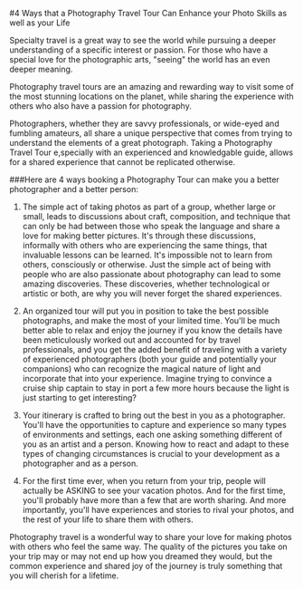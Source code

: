 #4 Ways that a Photography Travel Tour Can Enhance your Photo Skills as well as your Life

Specialty travel is a great way to see the world while pursuing a deeper understanding of a specific interest or passion. For those who have a special love for the photographic arts, "seeing" the world has an even deeper meaning. 

Photography travel tours are an amazing and rewarding way to visit some of the most stunning locations on the planet, while sharing the experience with others who also have a passion for photography. 

Photographers, whether they are savvy professionals, or wide-eyed and fumbling amateurs, all share a unique perspective that comes from trying to understand the elements of a great photograph. Taking a Photography Travel Tour e,specially with an experienced and knowledgable guide, allows for a shared experience that cannot be replicated otherwise. 

###Here are 4 ways booking a Photography Tour can make you a better photographer and a better person:

1. The simple act of taking photos as part of a group, whether large or small, leads to discussions about craft, composition, and technique that can only be had between those who speak the language and share a love for making better pictures. It's through these discussions, informally with others who are experiencing the same things, that invaluable lessons can be learned. It's impossible not to learn from others, consciously or otherwise. Just the simple act of being with people who are also passionate about photography can lead to some amazing discoveries. These discoveries, whether technological or artistic or both, are why you will never forget the shared experiences.

2. An organized tour will put you in position to take the best possible photographs, and make the most of your limited time. You'll be much better able to relax and enjoy the journey if you know the details have been meticulously worked out and accounted for by travel professionals, and you get the added benefit of traveling with a variety of experienced photographers (both your guide and potentially your companions) who can recognize the magical nature of light and incorporate that into your experience. Imagine trying to convince a cruise ship captain to stay in port a few more hours because the light is just starting to get interesting? 

3. Your itinerary is crafted to bring out the best in you as a photographer. You'll have the opportunities to capture and experience so many types of environments and settings, each one asking something different of you as an artist and a person. Knowing how to react and adapt to these types of changing circumstances is crucial to your development as a photographer and as a person.

4. For the first time ever, when you return from your trip, people will actually be ASKING to see your vacation photos. And for the first time, you'll probably have more than a few that are worth sharing. And more importantly, you'll have experiences and stories to rival your photos, and the rest of your life to share them with others.

Photography travel is a wonderful way to share your love for making photos with others who feel the same way. The quality of the pictures you take on your trip may or may not end up how you dreamed they would, but the common experience and shared joy of the journey is truly something that you will cherish for a lifetime.

